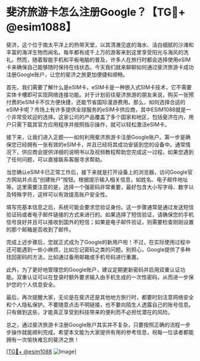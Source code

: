 # 斐济旅游卡怎么注册Google？【TG💪+ @esim1088】

斐济，这个位于南太平洋上的热带天堂，以其清澈见底的海水、洁白细腻的沙滩和丰富的海洋生物而闻名。每年都有成千上万的游客来到这里享受阳光与海风的洗礼。然而，随着智能手机和平板电脑的普及，许多人在旅行时都会选择使用eSIM卡来确保自己能够随时保持在线状态。今天我们就来聊聊如何通过斐济旅游卡成功注册Google账户，让您的斐济之旅更加便捷和顺畅。

首先，我们需要了解什么是eSIM卡。eSIM卡是一种嵌入式SIM卡技术，它不需要实体卡槽即可实现网络连接功能。对于计划前往斐济旅游的朋友来说，购买一张预付费的eSIM卡不仅方便快捷，还能节省国际漫游费用。那么，如何选择合适的eSIM卡呢？市场上有许多提供全球服务的eSIM卡供应商，其中ESIM1088就是一个非常受欢迎的选择。这家公司的产品覆盖了多个国家和地区，包括斐济在内，用户只需下载其官方应用程序并按照指示操作，就可以轻松激活eSIM卡。

接下来，让我们进入正题——如何利用斐济旅游卡注册Google账户。第一步是确保您已经拥有一张有效的eSIM卡，并且已经将其成功安装到您的设备中。通常情况下，供应商会提供详细的说明书以及视频教程帮助您完成这一过程。如果您遇到了任何问题，可以直接联系客服寻求帮助。

当您确认eSIM卡已正常工作后，接下来就是打开设备上的浏览器，访问Google官方网站并点击“创建账户”按钮。根据提示输入相关信息，如姓名、电子邮件地址等。这里需要注意的是，选择一个强密码非常重要，最好包含大小写字母、数字以及特殊字符，这样可以有效提高账户安全性。

填写完基本信息之后，系统可能会要求您验证身份。这一步骤通常是通过发送短信验证码或者电子邮件链接的方式来进行的。如果选择了短信验证，请确保您的手机信号良好并且可以接收到国外的短信；如果是电子邮件验证，则需要检查刚刚设置的那个邮箱是否收到了邮件。

完成上述步骤后，您就正式成为了Google的新用户啦！不过，在实际使用过程中还可能遇到一些小麻烦，比如忘记密码之类的问题。别担心，Google提供了多种找回密码的方法，比如通过备用邮箱或手机号码进行重置。

此外，为了更好地管理您的Google账户，建议定期更新密码并启用双重认证功能。双重认证可以在登录时额外要求输入由手机生成的一次性密码，从而进一步保护您的个人信息安全。

最后，再次提醒大家，无论是在斐济还是其他地方旅行时，都要时刻注意网络安全和个人隐私保护。不要随意点击不明链接，也不要向陌生人透露自己的账号信息。只有做到这些，才能真正享受到科技带来的便利而不必担忧潜在的风险。

总之，通过斐济旅游卡注册Google账户其实并不复杂，只要按照正确的流程一步步操作就能顺利完成。希望本文能为大家提供有用的参考信息，祝每一位读者都能拥有一次愉快难忘的斐济之旅！

[[TG💪+ @esim1088](https://t.me/s/esim1088) ![Image](https://i.postimg.cc/4NQfJmqS/Snipaste-2025-05-13-00-14-12.png)]